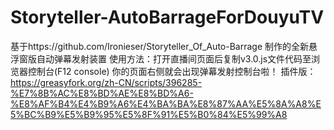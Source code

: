 # Storyteller-AutoBarrageForDouyuTV
基于https://github.com/Ironieser/Storyteller_Of_Auto-Barrage 制作的全新悬浮窗版自动弹幕发射装置
使用方法：打开直播间页面后复制v3.0.js文件代码至浏览器控制台(F12 console) 你的页面右侧就会出现弹幕发射控制台啦！
插件版：https://greasyfork.org/zh-CN/scripts/396285-%E7%8B%AC%E8%BD%AE%E8%BD%A6-%E8%AF%B4%E4%B9%A6%E4%BA%BA%E8%87%AA%E5%8A%A8%E5%BC%B9%E5%B9%95%E5%8F%91%E5%B0%84%E5%99%A8
